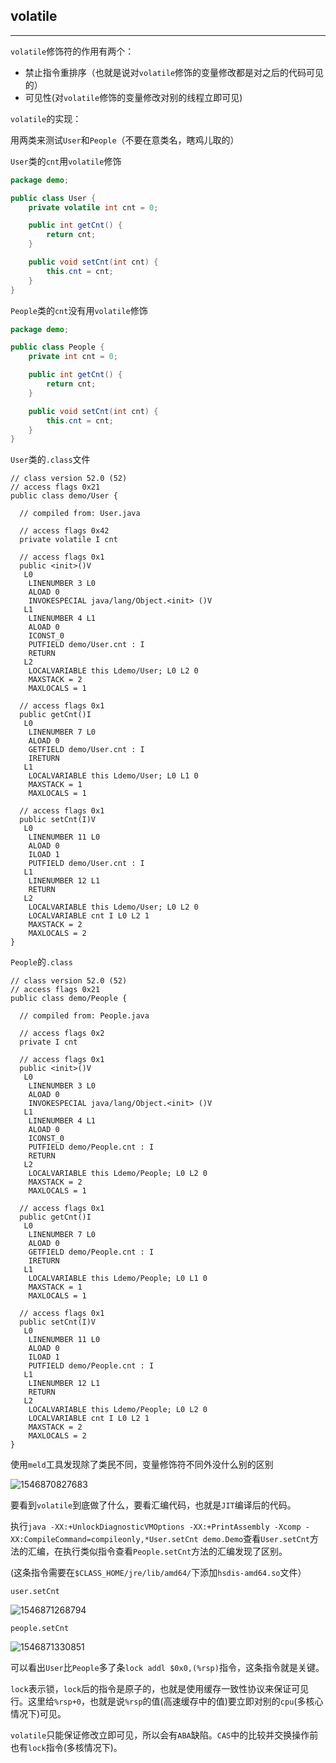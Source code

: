 ## volatile

---

`volatile`修饰符的作用有两个：

+ 禁止指令重排序（也就是说对`volatile`修饰的变量修改都是对之后的代码可见的）
+ 可见性(对`volatile`修饰的变量修改对别的线程立即可见)

`volatile`的实现：

​	用两类来测试`User`和`People`（不要在意类名，瞎鸡儿取的）

`User`类的`cnt`用`volatile`修饰

```Java
package demo;

public class User {
    private volatile int cnt = 0;

    public int getCnt() {
        return cnt;
    }

    public void setCnt(int cnt) {
        this.cnt = cnt;
    }
}

```

`People`类的`cnt`没有用`volatile`修饰

```java
package demo;

public class People {
    private int cnt = 0;

    public int getCnt() {
        return cnt;
    }

    public void setCnt(int cnt) {
        this.cnt = cnt;
    }
}

```

`User`类的`.class`文件

```clike
// class version 52.0 (52)
// access flags 0x21
public class demo/User {

  // compiled from: User.java

  // access flags 0x42
  private volatile I cnt

  // access flags 0x1
  public <init>()V
   L0
    LINENUMBER 3 L0
    ALOAD 0
    INVOKESPECIAL java/lang/Object.<init> ()V
   L1
    LINENUMBER 4 L1
    ALOAD 0
    ICONST_0
    PUTFIELD demo/User.cnt : I
    RETURN
   L2
    LOCALVARIABLE this Ldemo/User; L0 L2 0
    MAXSTACK = 2
    MAXLOCALS = 1

  // access flags 0x1
  public getCnt()I
   L0
    LINENUMBER 7 L0
    ALOAD 0
    GETFIELD demo/User.cnt : I
    IRETURN
   L1
    LOCALVARIABLE this Ldemo/User; L0 L1 0
    MAXSTACK = 1
    MAXLOCALS = 1

  // access flags 0x1
  public setCnt(I)V
   L0
    LINENUMBER 11 L0
    ALOAD 0
    ILOAD 1
    PUTFIELD demo/User.cnt : I
   L1
    LINENUMBER 12 L1
    RETURN
   L2
    LOCALVARIABLE this Ldemo/User; L0 L2 0
    LOCALVARIABLE cnt I L0 L2 1
    MAXSTACK = 2
    MAXLOCALS = 2
}

```

`People`的`.class`

```clike
// class version 52.0 (52)
// access flags 0x21
public class demo/People {

  // compiled from: People.java

  // access flags 0x2
  private I cnt

  // access flags 0x1
  public <init>()V
   L0
    LINENUMBER 3 L0
    ALOAD 0
    INVOKESPECIAL java/lang/Object.<init> ()V
   L1
    LINENUMBER 4 L1
    ALOAD 0
    ICONST_0
    PUTFIELD demo/People.cnt : I
    RETURN
   L2
    LOCALVARIABLE this Ldemo/People; L0 L2 0
    MAXSTACK = 2
    MAXLOCALS = 1

  // access flags 0x1
  public getCnt()I
   L0
    LINENUMBER 7 L0
    ALOAD 0
    GETFIELD demo/People.cnt : I
    IRETURN
   L1
    LOCALVARIABLE this Ldemo/People; L0 L1 0
    MAXSTACK = 1
    MAXLOCALS = 1

  // access flags 0x1
  public setCnt(I)V
   L0
    LINENUMBER 11 L0
    ALOAD 0
    ILOAD 1
    PUTFIELD demo/People.cnt : I
   L1
    LINENUMBER 12 L1
    RETURN
   L2
    LOCALVARIABLE this Ldemo/People; L0 L2 0
    LOCALVARIABLE cnt I L0 L2 1
    MAXSTACK = 2
    MAXLOCALS = 2
}
```

使用`meld`工具发现除了类民不同，变量修饰符不同外没什么别的区别

![1546870827683](/home/lx/.config/Typora/typora-user-images/1546870827683.png)

要看到`volatile`到底做了什么，要看汇编代码，也就是`JIT`编译后的代码。

执行`java -XX:+UnlockDiagnosticVMOptions -XX:+PrintAssembly -Xcomp -XX:CompileCommand=compileonly,*User.setCnt demo.Demo`查看`User.setCnt`方法的汇编，在执行类似指令查看`People.setCnt`方法的汇编发现了区别。

(这条指令需要在`$CLASS_HOME/jre/lib/amd64/`下添加`hsdis-amd64.so`文件）

`user.setCnt`

![1546871268794](/home/lx/.config/Typora/typora-user-images/1546871268794.png)

`people.setCnt`

![1546871330851](/home/lx/.config/Typora/typora-user-images/1546871330851.png)

可以看出`User`比`People`多了条` lock addl $0x0,(%rsp) `指令，这条指令就是关键。

`lock`表示锁，`lock`后的指令是原子的，也就是使用缓存一致性协议来保证可见行。这里给`%rsp+0`，也就是说`%rsp`的值(高速缓存中的值)要立即对别的`cpu`(多核心情况下)可见。

`volatile`只能保证修改立即可见，所以会有`ABA`缺陷。`CAS`中的比较并交换操作前也有`lock`指令(多核情况下)。

